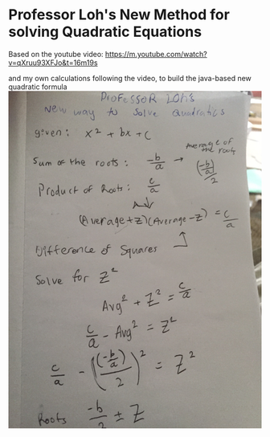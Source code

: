 # Professor Loh's New Method for solving Quadratic Equations

Based on the youtube video: https://m.youtube.com/watch?v=qXruu93XFJo&t=16m19s

and my own calculations following the video, to build the java-based new quadratic formula
<img src="https://github.com/daminals/Precalc-Projects/blob/master/Professor%20Lohs%20Quadratic%20Formula/images/1.JPG" width=700>

